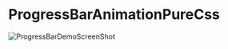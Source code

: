 # ProgressBarAnimationPureCss
![ProgressBarDemoScreenShot](https://github.com/AmarjitSinghCodeHub/ProgressBarAnimationPureCss/assets/26737318/ef9e5d6e-b9e7-464e-ba04-43853a131b71)
